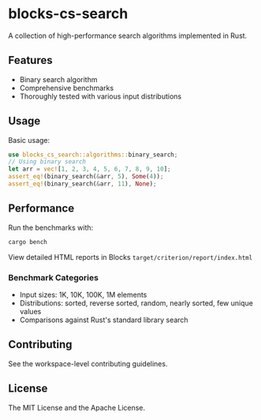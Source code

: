 # blocks-cs-search

A collection of high-performance search algorithms implemented in Rust.

## Features

- Binary search algorithm
- Comprehensive benchmarks
- Thoroughly tested with various input distributions

## Usage

Basic usage:

```rust
use blocks_cs_search::algorithms::binary_search;
// Using binary search
let arr = vec![1, 2, 3, 4, 5, 6, 7, 8, 9, 10];
assert_eq!(binary_search(&arr, 5), Some(4));
assert_eq!(binary_search(&arr, 11), None);
```

## Performance

Run the benchmarks with:

```bash
cargo bench
```

View detailed HTML reports in Blocks `target/criterion/report/index.html`

### Benchmark Categories

- Input sizes: 1K, 10K, 100K, 1M elements
- Distributions: sorted, reverse sorted, random, nearly sorted, few unique values
- Comparisons against Rust's standard library search

## Contributing

See the workspace-level contributing guidelines.

## License

The MIT License and the Apache License.
